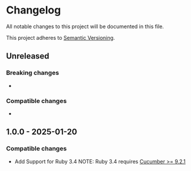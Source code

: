 # Changelog

All notable changes to this project will be documented in this file.

This project adheres to [Semantic Versioning](http://semver.org/spec/v2.0.0.html).


## Unreleased

### Breaking changes

-

### Compatible changes
-

## 1.0.0 - 2025-01-20

### Compatible changes

- Add Support for Ruby 3.4
  NOTE: Ruby 3.4 requires [Cucumber >= 9.2.1](https://github.com/cucumber/cucumber-ruby/blob/v9.2.1/CHANGELOG.md#921---2025-01-07)
